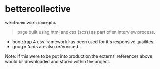 # bettercollective
wireframe work example.
> page built using html and css (scss) as part of an interview process.

* bootstrap 4 css framework has been used for it's responsive quailites.
* google fonts are also referenced.

Note: If this were to be put into production the external references above would be downloaded and stored within the project.


